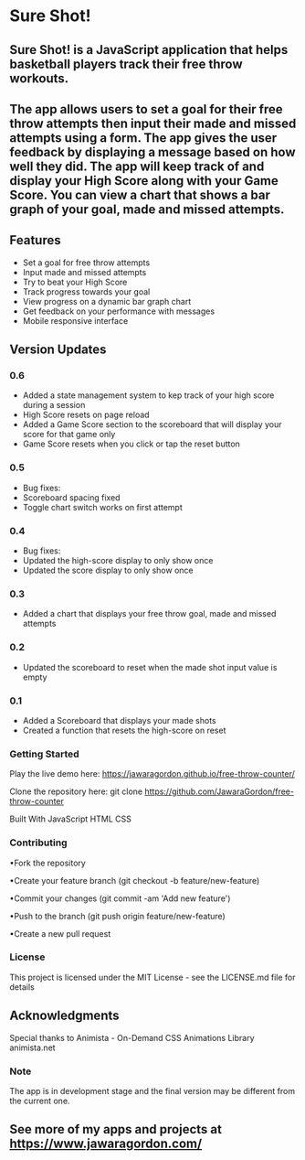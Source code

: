 # Sure Shot!

## Sure Shot! is a JavaScript application that helps basketball players track their free throw workouts.

## The app allows users to set a goal for their free throw attempts then input their made and missed attempts using a form. The app gives the user feedback by displaying a message based on how well they did. The app will keep track of and display your High Score along with your Game Score. You can view a chart that shows a bar graph of your goal, made and missed attempts.

## Features

- Set a goal for free throw attempts
- Input made and missed attempts
- Try to beat your High Score
- Track progress towards your goal
- View progress on a dynamic bar graph chart
- Get feedback on your performance with messages
- Mobile responsive interface

## Version Updates

### 0.6

- Added a state management system to kep track of your high score during a session
- High Score resets on page reload
- Added a Game Score section to the scoreboard that will display your score for that game only
- Game Score resets when you click or tap the reset button

### 0.5

- Bug fixes:
- Scoreboard spacing fixed
- Toggle chart switch works on first attempt

### 0.4

- Bug fixes:
- Updated the high-score display to only show once
- Updated the score display to only show once

### 0.3

- Added a chart that displays your free throw goal, made and missed attempts

### 0.2

- Updated the scoreboard to reset when the made shot input value is empty

### 0.1

- Added a Scoreboard that displays your made shots
- Created a function that resets the high-score on reset

### Getting Started

Play the live demo here: https://jawaragordon.github.io/free-throw-counter/

Clone the repository here:
git clone https://github.com/JawaraGordon/free-throw-counter

Built With
JavaScript
HTML
CSS

### Contributing

•Fork the repository

•Create your feature branch (git checkout -b feature/new-feature)

•Commit your changes (git commit -am 'Add new feature')

•Push to the branch (git push origin feature/new-feature)

•Create a new pull request

### License

This project is licensed under the MIT License - see the LICENSE.md file for details

## Acknowledgments

Special thanks to Animista - On-Demand CSS Animations Library animista.net

### Note

The app is in development stage and the final version may be different from the current one.

## See more of my apps and projects at https://www.jawaragordon.com/
